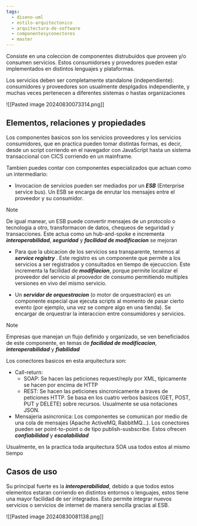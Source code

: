 ```yaml
---
tags:
  - diseno-uml
  - estilo-arquitectonico
  - arquitectura-de-software
  - componentesyconectores
  - master
---
```

Consiste en una coleccion de componentes distrubuidos que proveen y/o consumen servicios. Estos consumidorses y provedores pueden estar implementados en distintos lenguajes y plataformas. 

Los servicios deben ser completamente standalone (independiente): consumidores y proveedores son usualmente desplgados independiente, y muchas veces pertenecen a diferentes sistemas o hastas organizaciones

![[Pasted image 20240830073314.png]]
## Elementos, relaciones y propiedades

Los componentes basicos son los servicios proveedores y los servicios consumidores, que en practica pueden tomar distintas formas, es decir, desde un script corriendo en el navegador con JavaScript hasta un sistema transaccional con CICS corriendo en un mainframe.

Tambien puedes contar con componentes especializados que actuan como un intermediario:

- Invocacion de servicios pueden ser mediados por un ***ESB*** (Enterprise service bus). Un ESB se encarga de enrutar los mensajes entre el proveedor y su consumidor. 

> [!NOTE]
De igual manear, un ESB puede convertir mensajes de un protocolo o tecnologia a otro, transformacon de datos, chequeos de seguridad y transacciones. Este actua como un hub-and-spoke e incrementa ***interoperabilidad***, ***seguridad*** y ***facilidad de modificacion*** se mejoran

- Para que la ubicacion de los servicios sea transparente, tenemos al ***service registry*** . Este registro es un componente que permite a los servicios a ser registrados y consultados en tiempo de ejecuccion. Este incrementa la facilidad de ***modifiacion***, porque permite localizar el proveedor del servicio al proovedor de consumo permitiendo multiples versiones en vivo del mismo servicio.

- Un ***servidor de orquestracion*** (o motor de orquestracion) es un componente especial que ejecuta scripts al momento de pasar cierto evento (por ejemplo, una vez se compre algo en una tienda). Se encargar de orquestrar la interaccion entre consumidores y servicios. 

>[!NOTE]
>Empresas que manejan un flujo definido y organizado, se ven beneficiados de este componente, en temas de ***facilidad de modificacion***, ***interoperabilidad*** y ***fiabilidad***

Los conectores basicos en esta arquitectura son:

- Call-return:
	- SOAP: Se hacen las peticiones request/reply por XML, tipicamente se hacen por encima de HTTP
	- REST: Se hacen las peticiones sincronicamente a traves de peticiones HTTP. Se basa en los cuatro verbos basicos (GET, POST, PUT y DELETE) sobre recursos. Usualmente se usa notaciones JSON.
-  Mensajeria asincronica: Los componentes se comunican por medio de una cola de mensajes (Apache ActiveMQ, RabbitMQ...). Los conectores pueden ser point-to-point o de tipo publish-susbscribe. Estos ofrecen ***confiabilidad*** y ***escalabilidad***

Usualmente, en la practica toda arquitectura SOA usa todos estos al mismo tiempo

## Casos de uso

Su principal fuerte es la ***interoperabilidad***, debido a que todos estos elementos estaran corriendo en distintos entornos o lenguajes, estos tiene una mayor facilidad de ser integrados. Esto permite integrar nuevos servicios o servicios de internet de manera sencilla gracias al ESB. 

![[Pasted image 20240830081138.png]]